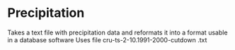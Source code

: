 # Precipitation
Takes a text file with precipitation data and reformats it into a format usable in a database software
Uses file cru-ts-2-10.1991-2000-cutdown .txt
